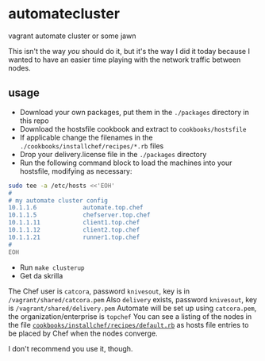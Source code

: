 # automatecluster

vagrant automate cluster or some jawn

This isn't the way _you_ should do it, but it's the way I did it today because I wanted to have an easier time playing with the network traffic between nodes.

## usage

* Download your own packages, put them in the `./packages` directory in this repo
* Download the hostsfile cookbook and extract to `cookbooks/hostsfile`
* If applicable change the filenames in the `./cookbooks/installchef/recipes/*.rb` files
* Drop your delivery.license file in the `./packages` directory
* Run the following command block to load the machines into your hostsfile, modifying as necessary:

```bash
sudo tee -a /etc/hosts <<'EOH'
#
# my automate cluster config
10.1.1.6             automate.top.chef
10.1.1.5             chefserver.top.chef
10.1.1.11            client1.top.chef
10.1.1.12            client2.top.chef
10.1.1.21            runner1.top.chef
#
EOH
```

* Run `make clusterup`
* Get da skrilla

The Chef user is `catcora`, password `knivesout`, key is in `/vagrant/shared/catcora.pem`
Also `delivery` exists, password `knivesout`, key is `/vagrant/shared/delivery.pem`
Automate will be set up using `catcora.pem`, the organization/enterprise is `topchef`
You can see a listing of the nodes in the file [`cookbooks/installchef/recipes/default.rb`](./automatecluster/blob/master/default.rb) as hosts file entries to be placed by Chef when the nodes converge.

I don't recommend you use it, though.
